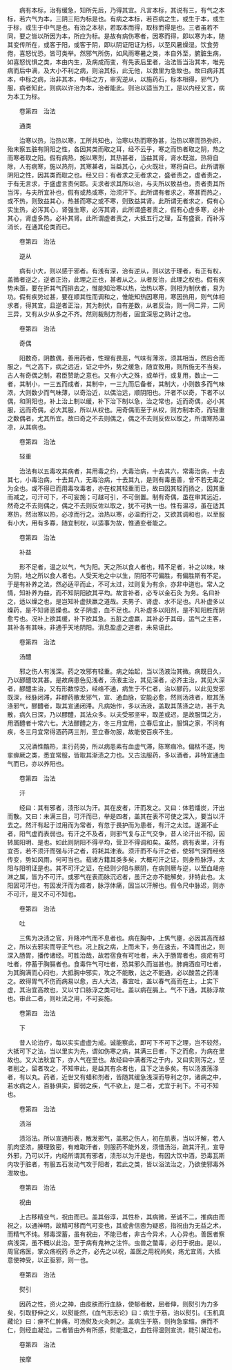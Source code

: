 <!-- { "loadSidebar": true } -->
　　病有本标，治有缓急，知所先后，乃得其宜。凡言本标，其说有三，有气之本标，若六气为本，三阴三阳为标是也。有病之本标，若百病之生，或生于本，或生于标，或生于中气是也。有治之本标，若取本而得，取标而得是也。三者虽若不同，要之皆以所因为本，所应为标。是故有病伤寒者，因寒而得，即以寒为本，随其变传所在，或客于阳，或客于阴，即以阴证阳证为标，以至风暑燥湿。饮食劳倦，喜怒忧恐，皆可类举。然邪气所伤，如风雨寒暑之类，本自外至，腑脏生病，如喜怒忧惧之类，本由内生，及病成而变，有先表后里者，治法皆当治其本，唯先病而后中满，及大小不利之病，则治其标，此无他，以救里为急故也。故曰病非其本，中标之病，治非其本，中标之方，审究逆从，以施药石，标本相得，邪气乃服，病者知此，则病以许治为本，治者能此。则治以适当为工，是以内经又言，病为本工为标。

　　卷第四　治法

　　通类

　　治寒以热，治热以寒，工所共知也，治寒以热而寒弥甚，治热以寒而热弥炽，殆未察五脏有阴阳之性，各因其类而取之耳，经不云乎，寒之而热者取之阴，热之而寒者取之阳。假有病热，施以寒剂，其热甚者，当益其肾，肾水既滋，热将自除，人有病寒，施以热剂，其寒甚者，当益其心，心火既壮，寒将自已。此所谓察阴阳之性，因其类而取之也。经又曰：有者求之无者求之，盛者责之，虚者责之，于有无言求，于盛虚言责何耶。夫求者求其所以治，与夫所以致益也，责者责其所当泻，与夫所宜补也，假有或热或寒，治须汗下。此所谓有者求之，寒甚而热之，或不热，则致益其心，热甚而寒之或不寒，则致益其肾。此所谓无者求之，假有心实生热，必泻其心，肾强生寒，必泻其肾，此所谓盛者责之，假有心虚多寒，必补其心，肾虚多热，必补其肾。此所谓虚者责之，大抵五行之理，互有盛衰，而补泻消长，在通其伦类而已。

　　卷第四　治法

　　逆从

　　病有小大，则以感于邪者。有浅有深，治有逆从，则以达于理者，有正有权，盖微者逆之，逆者正治，此理之正也，甚者从之。从者反治，此理之权也。假有疾势未亟，要在折其气而排去之，惟能知治寒以热，治热以寒，则相为制伏者，易为功。假有疾势过甚，要在顺其性而调和之，惟能知热因寒用，寒因热用，则气体相求者，得其宜，且逆者正治，其为制伏，自有差数，从者反治，则一同二异，二同三异，又有从少从多之不齐。然则裁制方剂者，固宜深思之熟计之也。

　　卷第四　治法

　　奇偶

　　阳数奇，阴数偶，善用药者，性理有畏恶，气味有薄浓，须其相当，然后合而服之，气之高下，病之远近，证之中外，势之缓急，随宜致用，则所施无不当矣，古人有奇偶之制，君臣赞助之意也。又有小大之殊，或单行，或复用，数止一二者，其制小，一三五而成者，其制中，一三九而后备者，其制大，小则数多而气味浓，大则数少而气味薄，以奇治近，以偶治远，顺阴阳也。汗者不以奇，下者不以偶，和阴阳也，补上治上制以缓，补下治下制以急，治之常也，近而奇偶，必小其服，远而奇偶，必大其服，所以从权也。用奇偶而至于从权，则方制本奇，而轻重之数偶者，尤其所宜。故曰奇之不去则偶之，偶之不去则反佐以取之，所谓寒热温凉，从其病也。

　　卷第四　治法

　　轻重

　　治法有以五毒攻其病者，其用毒之约，大毒治病，十去其六，常毒治病，十去其七，小毒治病，十去其八，无毒治病，十去其九，是则有毒虽善，曾不若无毒之为全也。或不得已而用毒攻毒者，亦在权其轻重而已，故曰因其轻而扬之，因其重而减之，可汗可下，不可妄施；可越可引，不可倒置。制有奇偶，虽在审其远近，然奇之不去则偶之，偶之不去则反佐以取之，犹不可执一也。性有温凉，虽在适其寒热，然治寒以热，必凉而行之。治热以寒，必温而行之，又欲其调和也，以至服有小大，用有多寡，随宜制权，以适事为故，惟通变者能之。

　　卷第四　治法

　　补益

　　形不足者，温之以气，气为阳。天之所以食人者也，精不足者，补之以味，味为阴，地之所以食人者也。人受天地之中以生，阴阳不可偏胜，有偏胜斯有不足。于是有补养之法，然必适平而止，不可太过，过则复为有余，亦非中道也。常人之情，知补养为益，而不知阴阳欲其平均。故言补者，必专以金石灸 为务。名曰补之，适以燥之也，是岂知补虚扶羸之道哉。夫男子、肾虚、水不足也。凡补虚多以燥药，是不知肾恶燥也。女子阴虚，血不足也。凡补虚多以阳剂，是不知阳胜而阴愈亏也。况补上欲其缓，补下欲其急。五脏之虚羸，其补必于其母，运气之主客，其补各有其味，非通乎天地阴阳。消息盈虚之道者，未易语此。

　　卷第四　治法

　　汤醴

　　邪之伤人有浅深。药之攻邪有轻重。病之始起，当以汤液治其微。病既日久，乃以醪醴攻其甚。是故病患色见浅者，汤液主治，其见深者，必齐主治，其见大深者，醪醴主治，又有形数惊恐，经络不通，病生于不仁者，治以醪药，以此见受邪既深，经脉闭滞，非醪药散发邪气，宣、通血脉，安能必愈，然则汤液者，取其荡涤邪气，醪醴者，取其宣通闭滞。凡病始作，多以汤液，盖取其荡涤之功，甚于丸散，病久日深，乃以醪醴，其法众多。以夫受邪坚牢，取差或迟，是故服饵之方，用酒醴者十常六七。大法醪醴之方，冬三月宜用，立春后宜止，服饵之家，不问有疾，冬三月宜常得酒药两三剂，至立春勿服，故能使百疾不生。

　　又况酒性酷热，主行药势，所以病患素有血虚气滞，陈寒痼冷。偏枯不遂，拘挛痹厥之类，悉宜常服，皆取其渐渍之力也。又古法服药，多以酒者，非特宣通血气而已，亦以养阳也。

　　卷第四　治法

　　汗

　　经曰：其有邪者，渍形以为汗。其在皮者，汗而发之。又曰：体若燔炭，汗出而散。又曰：未满三日，可汗而已，举是四者，盖其在表不可使之深入，要当以汗去之。然汗有起于过用而为常者，有忽于畏护而为患者，有汗之太过。遂漏不止者，阳气虚而表弱也。有汗之不及者，则邪气复与正气交争，昔人论汗出不彻，因转属阳明、是也。如此则阴阳不得平均，营卫不得调和矣。虽然，病有表里，汗有宜否，若不须汗而强与汗之者，将耗其津液。须汗而不与汗之者，使邪气深而经络传变，势如风雨，何可当也。载诸方籍其类多矣，大概可汗之证，则身热脉浮，太阳与阳明证是也。其不可汗之证，在经则少阳与厥阴，在病则厥与逆，以至血衄疮淋之属，皆为不可汗。或邪气在表而脉沉迟者，虽汗之亦不能解矣，非特此也。太阳固可汗也，有因发汗而为痉者，脉浮体痛，固当以汗解也。假令尺中脉迟，则亦不可汗，是又不可不知也。

　　卷第四　治法

　　吐

　　三焦为决渍之官，升降冲气而不息者也。病在胸中，上焦气壅，必因其高而越之，所以去邪实而导正气也。况上脘之病，上而未下，务在速去，不涌而出之，则深入肠胃，播传诸经。可胜治哉，故若宿食有可吐者，未入于肠胃者也，痰疟有可吐者，停蓄于胸膈者也。食毒忤气可吐者，恐其邪久而滋甚也。肺痈酒疸可吐者，为其胸满而心闷也，大抵胸中邪实，攻之不能散，达之不能通，必以酸苦之药涌之。故得胃气不伤而病易以愈，古人大法，春宜吐，盖以春气高而在上，上实下虚，其治宜高故也，又以寸口脉浮之类可吐。盖以病在膈上。气不下通，其脉浮故也。审此二者，则吐法之用，不可妄施。

　　卷第四　治法

　　下

　　昔人论治疗，每以实实虚虚为戒。诚能察此，即可下不可下之理，岂不较然，大抵可下之法，当以里实为先，谓如伤寒之病，其满三日者，下之而愈，为病在里故也。又大法秋宜下，亦人气在里也。故经曰中满者泻之于内，又曰实则泻之，坚者削之，留者攻之，不知审此，是益其有余者也，且下之法多矣。有以汤液荡涤者，有以丸。药者，近世又有蜡和剂者，皆随其缓急浅深而导利之尔，诸病之中，若水病之人，百脉俱实，脚弱之疾，气不欲上，是二者，尤宜于利下。不可不知也。

　　卷第四　治法

　　渍浴

　　渍浴法。所以宣通形表，散发邪气，盖邪之伤人，初在肌表，当以汗解，若人肌肉坚浓，腠理致密，有难取汗者，则服药不能外发，须借汤浴，疏其汗孔，宣导外邪，乃可以汗，内经所谓其有邪者，渍形以为汗是也，有因大饮中酒，恐毒瓦斯内攻于脏者，有服五石发动气攻于阳者，若此之类，皆以浴法治之，乃欲使邪毒外泄故也。

　　卷第四　治法

　　祝由

　　上古移精变气，祝由而已。盖其俗淳，其性朴，其病微，至诚不二，推病由而祝之，以通神明，故精可移而气可变也，其或舍信悫为疑惑，指祝由为无益之术，而精气不纯。邪毒深蓄，虽有祝由，不能已者，非古今异术，人心异也。善医者察病浅深，虽不概以此治。至于病有鬼神之注忤。虫兽之螫毒，必归于祝由。是以，周官疡医，掌众疡祝药 杀之齐，必先之以祝，盖医之用祝尚矣，疡尤宜焉，大抵意使神受，以正驱邪，则一也。

　　卷第四　治法

　　熨引

　　因药之性，资火之神，由皮肤而行血脉，使郁者散，屈者伸，则熨引为力多矣，引取舒伸之义，以熨能然，《血气形志论》曰：病生于筋，治以熨引。《玉机真藏论》曰：痹不仁肿痛，可汤熨及火灸刺之。盖病生于筋，则拘急挛缩，痹而不仁，则经血凝泣。二者皆由外有所感，熨能温之，血性得温则宣流，能引凝泣也。

　　卷第四　治法

　　按摩

